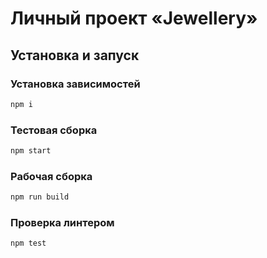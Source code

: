 # Личный проект «Jewellery»

## Установка и запуск

### Установка зависимостей

```sh
npm i
```
 
### Тестовая сборка

```sh
npm start
```

### Рабочая сборка

```sh
npm run build
```
### Проверка линтером

```sh
npm test
```
